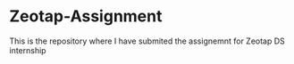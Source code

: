 # Zeotap-Assignment
This is the repository where I have submited the assignemnt for Zeotap DS internship 
